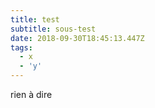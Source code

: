 ```yaml
---
title: test
subtitle: sous-test
date: 2018-09-30T18:45:13.447Z
tags:
  - x
  - 'y'
---
```

rien à dire
